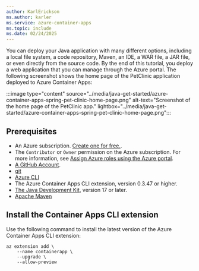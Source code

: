 ```yaml
---
author: KarlErickson
ms.author: karler
ms.service: azure-container-apps
ms.topic: include
ms.date: 02/24/2025
---
```


You can deploy your Java application with many different options, including a local file system, a code repository, Maven, an IDE, a WAR file, a JAR file, or even directly from the source code. By the end of this tutorial, you deploy a web application that you can manage through the Azure portal. The following screenshot shows the home page of the PetClinic application deployed to Azure Container Apps:

:::image type="content" source="../media/java-get-started/azure-container-apps-spring-pet-clinic-home-page.png" alt-text="Screenshot of the home page of the PetClinic app." lightbox="../media/java-get-started/azure-container-apps-spring-pet-clinic-home-page.png":::

## Prerequisites

- An Azure subscription. [Create one for free.](https://azure.microsoft.com/free/).
- The `Contributor` or `Owner` permission on the Azure subscription. For more information, see [Assign Azure roles using the Azure portal](../../role-based-access-control/role-assignments-portal.yml?tabs=current).
- [A GitHub Account](https://github.com/join).
- [git](https://git-scm.com/downloads)
- [Azure CLI](/cli/azure/install-azure-cli)
- The Azure Container Apps CLI extension, version 0.3.47 or higher.
- [The Java Development Kit](/java/openjdk/install), version 17 or later.
- [Apache Maven](https://maven.apache.org/download.cgi)

## Install the Container Apps CLI extension

Use the following command to install the latest version of the Azure Container Apps CLI extension:

```azurecli
az extension add \
    --name containerapp \
    --upgrade \
    --allow-preview
```
